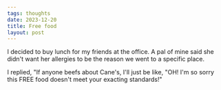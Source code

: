 ```yaml
---
tags: thoughts
date: 2023-12-20
title: Free food
layout: post
---
```


I decided to buy lunch for my friends at the office. A pal of mine said she didn't want her allergies to be the reason we went to a specific place.

I replied, "If anyone beefs about Cane's, I'll just be like, "OH! I'm so sorry this FREE food doesn't meet your exacting standards!"